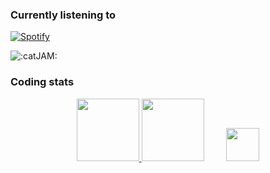 ### Currently listening to

[![Spotify](https://spotify-github-profile.vercel.app/api/view?uid=948gaxqqryetkwyhbb8arr67m&cover_image=false)](https://open.spotify.com/user/6xpf1w1f5gwyobwxbm07h7fa5)

![:catJAM:](https://cdn.discordapp.com/emojis/745354525958996138.gif?v=1)


### Coding stats

<p align="center">
  <a href="https://github-readme-stats.vercel.app/api?username=kageroukw&count_private=true&theme=material-palenight"><img src="https://github-readme-stats.vercel.app/api?username=kageroukw&count_private=true&theme=material-palenight" height="100px;" />
  <a href="https://github-readme-stats.vercel.app/api/wakatime/?username=minato&theme=material-palenight&layout=compact"><img src="https://github-readme-stats.vercel.app/api/wakatime/?username=minato&theme=material-palenight&layout=compact" height="100px;" /></a></a><a>　</a>
  <a>　</a>
  <a href="https://github-readme-stats.vercel.app/api/top-langs/?username=kageroukw&theme=material-palenight&layout=compact"><img src="https://github-readme-stats.vercel.app/api/top-langs/?username=kageroukw&theme=material-palenight&layout=compact" width="53px;" /></a><a>　</a>
  <p>
